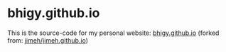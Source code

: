 # bhigy.github.io

This is the source-code for my personal website: [bhigy.github.io](http://bhigy.github.io/) 
(forked from: [jimeh/jimeh.github.io](http://jimeh/jimeh.github.io/))
